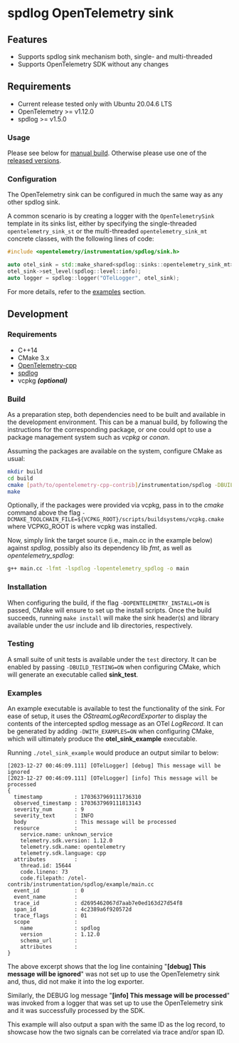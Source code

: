 # spdlog OpenTelemetry sink

## Features

- Supports spdlog sink mechanism both, single- and multi-threaded
- Supports OpenTelemetry SDK without any changes

## Requirements

- Current release tested only with Ubuntu 20.04.6 LTS
- OpenTelemetry >= v1.12.0 
- spdlog >= v1.5.0

### Usage

Please see below for [manual build](#build). Otherwise please use one of the [released versions](https://github.com/open-telemetry/opentelemetry-cpp-contrib/releases).

### Configuration

The OpenTelemetry sink can be configured in much the same way as any other spdlog sink.

A common scenario is by creating a logger with the `OpenTelemetrySink` template in its sinks list, either by specifying the single-threaded `opentelemetry_sink_st` or the multi-threaded `opentelemetry_sink_mt` concrete classes, with the following lines of code:

```cpp
#include <opentelemetry/instrumentation/spdlog/sink.h>

auto otel_sink = std::make_shared<spdlog::sinks::opentelemetry_sink_mt>();
otel_sink->set_level(spdlog::level::info);
auto logger = spdlog::logger("OTelLogger", otel_sink);
```

For more details, refer to the [examples](#examples) section.

## Development

### Requirements

- C++14
- CMake 3.x
- [OpenTelemetry-cpp](https://github.com/open-telemetry/opentelemetry-cpp)
- [spdlog](https://github.com/gabime/spdlog)
- vcpkg **_(optional)_**

### Build
As a preparation step, both dependencies need to be built and available in the development environment. This can be a manual build, by following the instructions for the corresponding package, or one could opt to use a package management system such as _vcpkg_ or _conan_.

Assuming the packages are available on the system, configure CMake as usual:

```bash
mkdir build
cd build
cmake [path/to/opentelemetry-cpp-contrib]/instrumentation/spdlog -DBUILD_SHARED_LIBS=ON
make
```

Optionally, if the packages were provided via vcpkg, pass in to the _cmake_ command above the flag `-DCMAKE_TOOLCHAIN_FILE=${VCPKG_ROOT}/scripts/buildsystems/vcpkg.cmake` where VCPKG_ROOT is where vcpkg was installed. 

Now, simply link the target source (i.e., main.cc in the example below) against _spdlog_, possibly also its dependency lib _fmt_, as well as _opentelemetry_spdlog_:

```bash
g++ main.cc -lfmt -lspdlog -lopentelemetry_spdlog -o main
```

### Installation ###

When configuring the build, if the flag `-DOPENTELEMETRY_INSTALL=ON` is passed, CMake will ensure to set up the install scripts. Once the build succeeds, running `make install` will make the sink header(s) and library available under the usr include and lib directories, respectively.

### Testing

A small suite of unit tests is available under the `test` directory. It can be enabled by passing `-DBUILD_TESTING=ON` when configuring CMake, which will generate an executable called **sink_test**.

### Examples

An example executable is available to test the functionality of the sink. For ease of setup, it uses the _OStreamLogRecordExporter_ to display the contents of the intercepted spdlog message as an OTel _LogRecord_. It can be generated by adding `-DWITH_EXAMPLES=ON` when configuring CMake, which will ultimately produce the **otel_sink_example** executable.

Running  `./otel_sink_example` would produce an output similar to below:

```
[2023-12-27 00:46:09.111] [OTelLogger] [debug] This message will be ignored
[2023-12-27 00:46:09.111] [OTelLogger] [info] This message will be processed
{
  timestamp          : 1703637969111736310
  observed_timestamp : 1703637969111813143
  severity_num       : 9
  severity_text      : INFO
  body               : This message will be processed
  resource           :
    service.name: unknown_service
    telemetry.sdk.version: 1.12.0
    telemetry.sdk.name: opentelemetry
    telemetry.sdk.language: cpp
  attributes         :
    thread.id: 15644
    code.lineno: 73
    code.filepath: /otel-contrib/instrumentation/spdlog/example/main.cc
  event_id           : 0
  event_name         :
  trace_id           : d2695462067d7aab7e0ed163d27d54f8
  span_id            : 4c2389a6f920572d
  trace_flags        : 01
  scope              :
    name             : spdlog
    version          : 1.12.0
    schema_url       :
    attributes       :
}
```

The above excerpt shows that the log line containing "**[debug] This message will be ignored**" was not set up to use the OpenTelemetry sink and, thus, did not make it into the log exporter. 

Similarly, the DEBUG log message "**[info] This message will be processed**" was invoked from a logger that was set up to use the OpenTelemetry sink and it was successfully processed by the SDK. 

This example will also output a span with the same ID as the log record, to showcase how the two signals can be correlated via trace and/or span ID.
